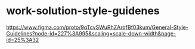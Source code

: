 # work-solution-style-guidenes

https://www.figma.com/proto/9qTcvSWuRhZArqfBf03kum/General-Style-Guidelines?node-id=227%3A995&scaling=scale-down-width&page-id=25%3A32 

